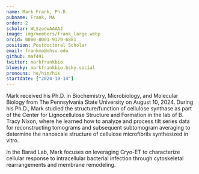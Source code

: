 ```yaml
---
name: Mark Frank, Ph.D.
pubname: Frank, MA
order: 2
scholar: WLSzodwAAAAJ
image: img/members/frank_large.webp
orcid: 0000-0001-9179-6881
position: Postdoctoral Scholar
email: frankma@ohsu.edu
github: maf491
twitter: markfrankbio
bluesky: markfrankbio.bsky.social
pronouns: he/him/his
startdate: ["2024-10-14"]
---
```

Mark received his Ph.D. in Biochemistry, Microbiology, and Molecular Biology from The Pennsylvania State University on August 10, 2024. During his Ph.D., Mark studied the structure/function of cellulose synthase as part of the Center for Lignocellulose Structure and Formation in the lab of B. Tracy Nixon, where he learned how to analyze and process tilt series data for reconstructing tomograms and subsequent subtomogram averaging to determine the nanoscale structure of cellulose microfibrils synthesized in vitro. 

In the Barad Lab, Mark focuses on leveraging Cryo-ET to characterize cellular response to intracellular bacterial infection through cytoskeletal rearrangements and membrane remodeling. 